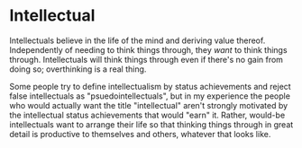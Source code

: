 # Intellectual

Intellectuals believe in the life of the mind and deriving value thereof.  Independently of needing to think things through, they *want* to think things through.  Intellectuals will think things through even if there's no gain from doing so; overthinking is a real thing.

Some people try to define intellectualism by status achievements and reject false intellectuals as "psuedointellectuals", but in my experience the people who would actually want the title "intellectual" aren't strongly motivated by the intellectual status achievements that would "earn" it.  Rather, would-be intellectuals want to arrange their life so that thinking things through in great detail is productive to themselves and others, whatever that looks like.